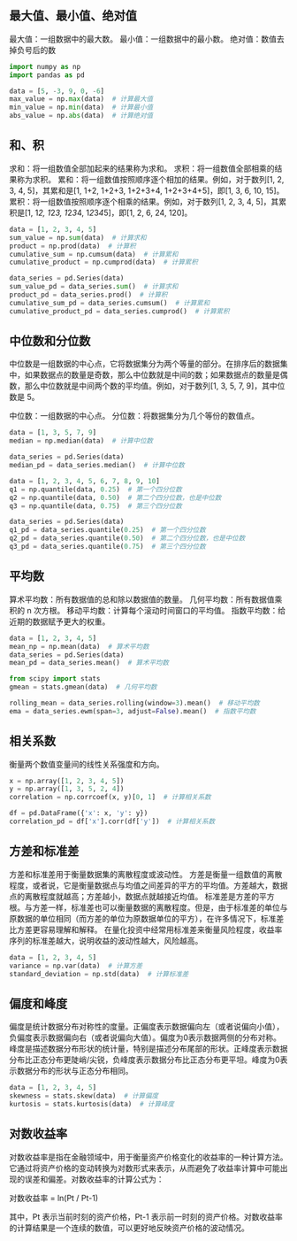 ## 最大值、最小值、绝对值

最大值：一组数据中的最大数。
最小值：一组数据中的最小数。
绝对值：数值去掉负号后的数

```python
import numpy as np
import pandas as pd

data = [5, -3, 9, 0, -6]
max_value = np.max(data)  # 计算最大值
min_value = np.min(data)  # 计算最小值
abs_value = np.abs(data)  # 计算绝对值
```

## 和、积

求和：将一组数值全部加起来的结果称为求和。
求积：将一组数值全部相乘的结果称为求积。
累和：将一组数值按照顺序逐个相加的结果。例如，对于数列[1, 2, 3, 4, 5]，其累和是[1, 1+2, 1+2+3, 1+2+3+4, 1+2+3+4+5]，即[1, 3, 6, 10, 15]。
累积：将一组数值按照顺序逐个相乘的结果。例如，对于数列[1, 2, 3, 4, 5]，其累积是[1, 1*2, 1*2*3, 1*2*3*4, 1*2*3*4*5]，即[1, 2, 6, 24, 120]。

```python
data = [1, 2, 3, 4, 5]
sum_value = np.sum(data)  # 计算求和
product = np.prod(data)  # 计算积
cumulative_sum = np.cumsum(data)  # 计算累和
cumulative_product = np.cumprod(data)  # 计算累积

data_series = pd.Series(data)
sum_value_pd = data_series.sum()  # 计算求和
product_pd = data_series.prod()  # 计算积
cumulative_sum_pd = data_series.cumsum()  # 计算累和
cumulative_product_pd = data_series.cumprod()  # 计算累积
```

## 中位数和分位数

中位数是一组数据的中心点，它将数据集分为两个等量的部分。在排序后的数据集中，如果数据点的数量是奇数，那么中位数就是中间的数；如果数据点的数量是偶数，那么中位数就是中间两个数的平均值。例如，对于数列[1, 3, 5, 7, 9]，其中位数是 5。

中位数：一组数据的中心点。
分位数：将数据集分为几个等份的数值点。

```python
data = [1, 3, 5, 7, 9]
median = np.median(data)  # 计算中位数

data_series = pd.Series(data)
median_pd = data_series.median()  # 计算中位数

data = [1, 2, 3, 4, 5, 6, 7, 8, 9, 10]
q1 = np.quantile(data, 0.25)  # 第一个四分位数
q2 = np.quantile(data, 0.50)  # 第二个四分位数，也是中位数
q3 = np.quantile(data, 0.75)  # 第三个四分位数

data_series = pd.Series(data)
q1_pd = data_series.quantile(0.25)  # 第一个四分位数
q2_pd = data_series.quantile(0.50)  # 第二个四分位数，也是中位数
q3_pd = data_series.quantile(0.75)  # 第三个四分位数
```

## 平均数

算术平均数：所有数据值的总和除以数据值的数量。
几何平均数：所有数据值乘积的 n 次方根。
移动平均数：计算每个滚动时间窗口的平均值。
指数平均数：给近期的数据赋予更大的权重。

```python
data = [1, 2, 3, 4, 5]
mean_np = np.mean(data)  # 算术平均数
data_series = pd.Series(data)
mean_pd = data_series.mean()  # 算术平均数

from scipy import stats
gmean = stats.gmean(data)  # 几何平均数

rolling_mean = data_series.rolling(window=3).mean()  # 移动平均数
ema = data_series.ewm(span=3, adjust=False).mean()  # 指数平均数
```

## 相关系数

衡量两个数值变量间的线性关系强度和方向。

```python
x = np.array([1, 2, 3, 4, 5])
y = np.array([1, 3, 5, 2, 4])
correlation = np.corrcoef(x, y)[0, 1]  # 计算相关系数

df = pd.DataFrame({'x': x, 'y': y})
correlation_pd = df['x'].corr(df['y'])  # 计算相关系数
```

## 方差和标准差

方差和标准差用于衡量数据集的离散程度或波动性。
方差是衡量一组数值的离散程度，或者说，它是衡量数据点与均值之间差异的平方的平均值。方差越大，数据点的离散程度就越高；方差越小，数据点就越接近均值。
标准差是方差的平方根。与方差一样，标准差也可以衡量数据的离散程度。但是，由于标准差的单位与原数据的单位相同（而方差的单位为原数据单位的平方），在许多情况下，标准差比方差更容易理解和解释。
在量化投资中经常用标准差来衡量风险程度，收益率序列的标准差越大，说明收益的波动性越大，风险越高。

```python
data = [1, 2, 3, 4, 5]
variance = np.var(data)  # 计算方差
standard_deviation = np.std(data)  # 计算标准差
```

## 偏度和峰度

偏度是统计数据分布对称性的度量。正偏度表示数据偏向左（或者说偏向小值），负偏度表示数据偏向右（或者说偏向大值）。偏度为0表示数据两侧的分布对称。
峰度是描述数据分布形状的统计量，特别是描述分布尾部的形状。正峰度表示数据分布比正态分布更陡峭/尖锐，负峰度表示数据分布比正态分布更平坦。峰度为0表示数据分布的形状与正态分布相同。

```python
data = [1, 2, 3, 4, 5]
skewness = stats.skew(data)  # 计算偏度
kurtosis = stats.kurtosis(data)  # 计算峰度
```

## 对数收益率

对数收益率是指在金融领域中，用于衡量资产价格变化的收益率的一种计算方法。它通过将资产价格的变动转换为对数形式来表示，从而避免了收益率计算中可能出现的误差和偏差。对数收益率的计算公式为：

对数收益率 = ln(Pt / Pt-1)

其中，Pt 表示当前时刻的资产价格，Pt-1 表示前一时刻的资产价格。对数收益率的计算结果是一个连续的数值，可以更好地反映资产价格的波动情况。
